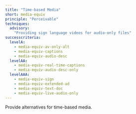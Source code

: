 ```yaml
---
title: "Time-based Media"
short: media-equiv
principle: "Perceivable"
techniques:
  advisory:
    "Providing sign language videos for audio-only files"
successcriteria:
  levelA:
    - media-equiv-av-only-alt
    - media-equiv-captions
    - media-equiv-audio-desc
  levelAA:
    - media-equiv-real-time-captions
    - media-equiv-audio-desc-only
  levelAAA:
    - media-equiv-sign
    - media-equiv-extended-ad
    - media-equiv-text-doc
    - media-equiv-live-audio-only
---
```

Provide alternatives for time-based media.
